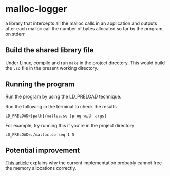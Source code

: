 # malloc-logger
a library that intercepts all the malloc calls in an application and outputs after each malloc call the number of bytes allocated so far by the program, on stderr

## Build the shared library file

Under Linux, compile and run `make` in the project directory. This would build the `.so` file in the present working directory.

## Running the program

Run the program by using the LD_PRELOAD technique.

Run the following in the terminal to check the results

`LD_PRELOAD=[path]/malloc.so [prog with args]`

For example, try running this if you're in the project directory

`LD_PRELOAD=./malloc.so seq 1 5`

## Potential improvement

[This article](https://optumsoft.com/dangers-of-using-dlsym-with-rtld_next/) explains why the current implementation probably cannot free the memory allocations correctly.
